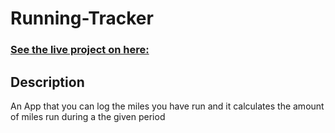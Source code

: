 # Running-Tracker


### [See the live project on here:](https://helderbalbino.github.io/Running-Tracker/)



## Description 
  An App that you can log the miles you have run and it calculates the amount of miles run during a  the given period
